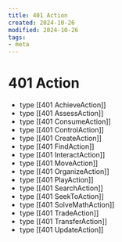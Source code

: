 ```yaml
---
title: 401 Action
created: 2024-10-26
modified: 2024-10-26
tags:
- meta
---
```

# 401 Action
- type [[401 AchieveAction]]
- type [[401 AssessAction]]
- type [[401 ConsumeAction]]
- type [[401 ControlAction]]
- type [[401 CreateAction]]
- type [[401 FindAction]]
- type [[401 InteractAction]]
- type [[401 MoveAction]]
- type [[401 OrganizeAction]]
- type [[401 PlayAction]]
- type [[401 SearchAction]]
- type [[401 SeekToAction]]
- type [[401 SolveMathAction]]
- type [[401 TradeAction]]
- type [[401 TransferAction]]
- type [[401 UpdateAction]]
